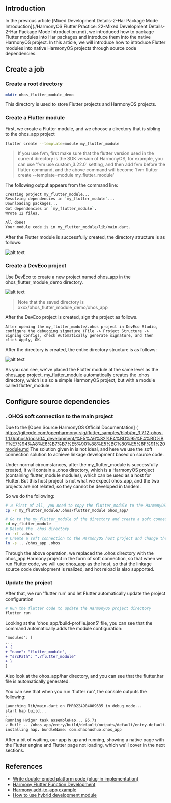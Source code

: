 ## Introduction

In the previous article [Mixed Development Details-2-Har Package Mode Introduction](./HarmonyOS Flutter Practice: 22-Mixed Development Details-2-Har Package Mode Introduction.md), we introduced how to package Flutter modules into Har packages and introduce them into the native HarmonyOS project. In this article, we will introduce how to introduce Flutter modules into native HarmonyOS projects through source code dependencies.

## Create a job

### Create a root directory

```bash
mkdir ohos_flutter_module_demo
```

This directory is used to store Flutter projects and HarmonyOS projects.

### Create a Flutter module

First, we create a Flutter module, and we choose a directory that is sibling to the ohos_app project

```bash
flutter create --template=module my_flutter_module
```

> If you use fvm, first make sure that the flutter version used in the current directory is the SDK version of HarmonyOS, for example, you can use 'fvm use custom_3.22.0' setting, and then add fvm before the flutter command, and the above command will become 'fvm flutter create --template=module my_flutter_module'

The following output appears from the command line:

```bash
Creating project my_flutter_module...
Resolving dependencies in `my_flutter_module`...
Downloading packages...
Got dependencies in `my_flutter_module`.
Wrote 12 files.

All done!
Your module code is in my_flutter_module/lib/main.dart.
```

After the Flutter module is successfully created, the directory structure is as follows:

![alt text](image-20.png)

### Create a DevEco project

Use DevEco to create a new project named ohos_app in the ohos_flutter_module_demo directory.

![alt text](image-22.png)

> Note that the saved directory is xxxx/ohos_flutter_module_demo/ohos_app

After the DevEco project is created, sign the project as follows.

```
After opening the my_flutter_module/.ohos project in DevEco Studio, configure the debugging signature (File -> Project Structure -> Signing Configs, check Automatically generate signature, and then click Apply, OK.
```

After the directory is created, the entire directory structure is as follows:

![alt text](image-23.png)

As you can see, we've placed the Flutter module at the same level as the ohos_app project. my_flutter_module automatically creates the .ohos directory, which is also a simple HarmonyOS project, but with a module called flutter_module.

## Configure source dependencies

### . OHOS soft connection to the main project

Due to the [Open Source HarmonyOS Official Documentation] ( https://gitcode.com/openharmony-sig/flutter_samples/blob/br_3.7.12-ohos-1.1.0/ohos/docs/04_development/%E5%A6%82%E4%BD%95%E4%BD%BF%E7%94%A8%E6%B7%B7%E5%90%88%E5%BC%80%E5%8F%91%20module.md The solution given in is not ideal, and here we use the soft connection solution to achieve linkage development based on source code.

Under normal circumstances, after the my_flutter_module is successfully created, it will contain a .ohos directory, which is a HarmonyOS project (containing flutter_module modules), which can be used as a host for Flutter. But this host project is not what we expect ohos_app, and the two projects are not related, so they cannot be developed in tandem.

So we do the following:

```bash
# ⚠️ First of all, you need to copy the flutter_module to the HarmonyOS host project to avoid the error "Error: Parse ohos module.json5 error: Error: Can not found module.json5 at"
cp -r my_flutter_module/.ohos/flutter_module ohos_app/

# Go to the my_flutter_module of the directory and create a soft connection here
cd my_flutter_module
# Delete the .ohos directory
rm -rf .ohos
# Create a soft connection to the HarmonyOS host project and change the directory name as needed
ln -s .. /ohos_app .ohos
```

Through the above operation, we replaced the .ohos directory with the ohos_app Harmony project in the form of soft connection, so that when we run Flutter code, we will use ohos_app as the host, so that the linkage source code development is realized, and hot reload is also supported.

### Update the project

After that, we run 'flutter run' and let Flutter automatically update the project configuration

```bash
# Run the flutter code to update the HarmonyOS project directory
flutter run
```

Looking at the 'ohos_app/build-profile.json5' file, you can see that the command automatically adds the module configuration:

```diff
"modules": [
...
+ {
+ "name": "flutter_module",
+ "srcPath": "./flutter_module"
+ }
]
```

Also look at the ohos_app/har directory, and you can see that the flutter.har file is automatically generated.

You can see that when you run 'flutter run', the console outputs the following:

```bash
Launching lib/main.dart on FMR0224904009635 in debug mode...
start hap build...
...
Running Hvigor task assembleHap... 95.7s
✓ Built .. /ohos_app/entry/build/default/outputs/default/entry-default-signed.hap.
installing hap. bundleName: com.shaohushuo.ohos_app
```

After a bit of waiting, our app is up and running, showing a native page with the Flutter engine and Flutter page not loading, which we'll cover in the next sections.

## References

- [Write double-ended platform code (plug-in implementation)](https://docs.flutter.cn/platform-integration/platform-channels/)
- [Harmony Flutter Function Development](https://gitcode.com/openharmony-sig/flutter_samples/blob/master/ohos/docs/04_development/README.md)
- [Harmony add-to-app example](https://github.com/0xZOne/ohos-flutter-add2app)
- [How to use hybrid development module]( https://gitcode.com/openharmony-sig/flutter_samples/blob/master/ohos/docs/04_development/%E5%A6%82%E4%BD%95%E4%BD%BF%E7%94%A8%E6%B7%B7%E5%90%88%E5%BC%80%E5%8F%91%20module.md )